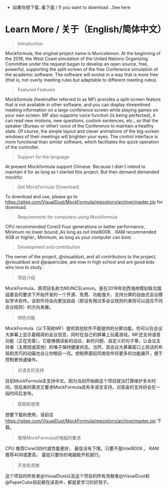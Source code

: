 * 如果你想下载..看下面 / If you want to download ..See here
# Learn More / 关于（English/简体中文）

> Introduction

Mockformula, the original project name is Muncslemon. At the beginning of the 2018, the West Coast simulation of the United Nations Organizing Committee under the request began to develop an open source, free, powerful, supporting the split-screen of the free Conference simulation of the academic software. The software will evolve in a way that is more free (that is, not overly meeting rules but adaptable to different meeting rules).


> Featured Features

Mockformula (hereinafter referred to as MF) provides a split-screen feature that is not available in other software, and you can display streamlined meeting information on a large conference screen while playing games on your own screen. MF also supports voice function (is being perfected), it can read new motions, new questions, custom sentences, etc., so that the speaker (Bureau or other) voice of the Conference to maintain a healthy state. Of course, the simple layout and clever animations of the big-screen windows of their meetings will brighten your eyes. The control interface is more functional than similar software, which facilitates the quick operation of the controller.


> Support for the language

At present Mockformula support Chinese. Because I didn't intend to maintain it for as long as I started this project. But then demand demanded mockfor.


> Get MockFormula (Download)

To download and use, please go to https://gitee.com/VisualDust/MockFormula/repository/archive/master.zip for download.


>Requirements for computers using Mockformula

CPU  recommended Corei3 Four generations or better performance,                  Minimum no lower bound.,As long as not Intel8008. .
RAM recommended 4GB or higher.,
         Minimum, as long as your computer can boot.


> Development and contribution

The owner of the project, @visualdust, and all contributors to the project, @visualdust and @papercube, are now in high school and are good kids who love to study .


> 项目介绍

MockFormula，原项目名称为MUNCSLemon。是在2018年初西海岸模拟联合国组委会的要求下开始开发的一个开源、免费、功能强大、支持分屏的自由式会议模拟学术软件。该软件将会向更加自由（即没有用过多会议规则约束但可以适应不同会议规则）的方向发展。


> 特色功能

MockFormula（以下简称MF）提供其他软件不能提供的分屏功能，你可以在会议大屏幕上显示着精简的会议信息，同时在自己的屏幕上玩着游戏。MF还支持语音功能（正在完善），它能够朗读新的动议、新的问题、自定义的句子等，让会议主持者（主席团或其他）的嗓子保持健康状态。当然，其会议大屏幕窗口上简洁的布局和灵巧的动画也会让你眼前一亮。控制界面较同类软件将更多的功能展开，便于控制者快速操作。


> 对语言的支持

目前MockFormula支支持中文。因为当初开始做这个项目就没打算维护多长时间。但后来的需求又要求MockFormula具有多语言支持。对英亩的支持将会在一段时间后发布。


> 获取和使用

想要下载和使用，请前往 https://gitee.com/VisualDust/MockFormula/repository/archive/master.zip 下载。


> 使用MockFormula对电脑的要求

CPU   推荐Corei3四代或性能更好，
          最低没有下限。只要不是Intel8008	。
RAM  推荐4GB或更高，
          最低只要你的电脑能开机就行。


> 开发和贡献

这个项目的所有者@VisualDust以及这个项目的所有贡献者@VisualDust和@PaperCube目前都在读高中，都是爱学习的好孩子。